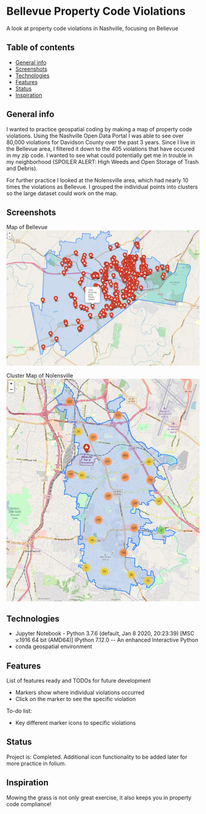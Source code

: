 # Bellevue Property Code Violations
A look at property code violations in Nashville, focusing on Bellevue

## Table of contents
* [General info](#general-info)
* [Screenshots](#screenshots)
* [Technologies](#technologies)
* [Features](#features)
* [Status](#status)
* [Inspiration](#inspiration)

## General info
I wanted to practice geospatial coding by making a map of property code violations. Using the Nashville Open Data Portal I was able to see over 80,000 violations for Davidson County over the past 3 years. 
Since I live in the Bellevue area, I filtered it down to the 405 violations that have occured in my zip code. I wanted to see what could potentially get me in trouble in my neighborhood (SPOILER ALERT: High Weeds and Open Storage of Trash and Debris).

For further practice I looked at the Nolensville area, which had nearly 10 times the violations as Bellevue. I grouped the individual points into clusters so the large dataset could work on the map.

## Screenshots
Map of Bellevue
![Example screenshot](./screenshot_bellevue.jpg)

Cluster Map of Nolensville
![Example screenshot](./screenshot_nolensville.jpg)

## Technologies
* Jupyter Notebook - Python 3.7.6 (default, Jan  8 2020, 20:23:39) [MSC v.1916 64 bit (AMD64)]
	             IPython 7.12.0 -- An enhanced Interactive Python
* conda geospatial environment

## Features
List of features ready and TODOs for future development
* Markers show where individual violations occurred
* Click on the marker to see the specific violation 

To-do list:
* Key different marker icons to specific violations


## Status
Project is: Completed. Additional icon functionality to be added later for more practice in folium. 

## Inspiration
Mowing the grass is not only great exercise, it also keeps you in property code compliance! 
